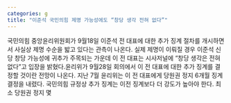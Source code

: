 ```yaml
---
categories: g
title: "이준석 국민의힘 제명 가능성에도 “창당 생각 전혀 없다”"
---
```

국민의힘 중앙윤리위원회가 9월18일 이준석 전 대표에 대한 추가 징계 절차를 개시하면서 사실상 제명 수순을 밟고 있다는 관측이 나온다. 실제 제명이 이뤄질 경우 이준석 신당 창당 가능성에 귀추가 주목되는 가운데 이 전 대표는 시사저널에 “창당 생각은 전혀 없다”고 입장을 밝혔다.윤리위가 9월28일 회의에서 이 전 대표에 대한 추가 징계를 결정할 것이란 전망이 나온다. 지난 7월 윤리위는 이 전 대표에게 당원권 정지 6개월 징계 결정을 내렸다. 국민의힘 규정상 추가 징계는 이전 징계보다 더 강도가 높아야 한다. 최소 당원권 정지 몇